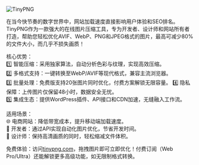![TinyPNG](https://github.com/user-attachments/assets/1a24bd18-8d19-47dc-92e7-7950bfd1ed6b)

在当今快节奏的数字世界中，网站加载速度直接影响用户体验和SEO排名。TinyPNG作为一款强大的在线图片压缩工具，专为开发者、设计师和网站所有者打造，帮助您轻松优化AVIF、WebP、PNG和JPEG格式的图片，最高可减少80%的文件大小，而几乎不损失画质！  

核心优势：  
 1️⃣ 智能压缩：采用独家算法，自动分析色彩与纹理，实现高效压缩。  
 2️⃣ 多格式支持：一键转换至WebP/AVIF等现代格式，兼容主流浏览器。  
 3️⃣ 批量处理：免费版支持20张图片同时优化，付费方案解锁无限容量。 
 4️⃣ 隐私保障：上传图片仅保留48小时，数据安全无忧。  
 5️⃣ 集成生态：提供WordPress插件、API接口和CDN加速，无缝融入工作流。  

适用场景：  
🌐 电商网站：降低带宽成本，提升移动端加载速度。  
📱 开发者：通过API实现自动化图片优化，节省开发时间。  
🎨 设计师：保持高清画质的同时，轻松缩减文件体积。  

免费体验：访问[tinypng.com](https://tinypng.com "tinypng.com")，拖拽图片即可立即优化！付费订阅（Web Pro/Ultra）还能解锁更多高级功能，如无限制格式转换。  

<!-- ##{"timestamp":1748944815}## -->